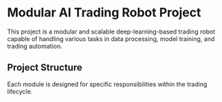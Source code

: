 # Modular AI Trading Robot Project
This project is a modular and scalable deep-learning-based trading robot capable of handling various tasks in data processing, model training, and trading automation.

## Project Structure
Each module is designed for specific responsibilities within the trading lifecycle.

